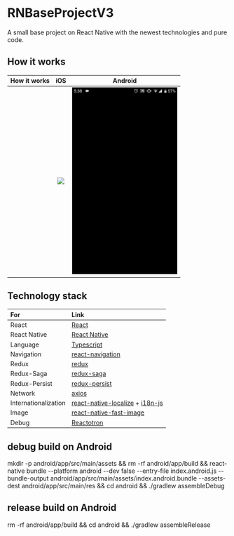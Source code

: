 # RNBaseProjectV3

A small base project on React Native with the newest technologies and pure code.

## How it works

| How it works  | iOS | Android |
| :--- | :---: | :---: |
|| <img src="ios_example.gif" width="240" /> | <img src="android_example.gif" width="240" /> |

## Technology stack

| For  | Link |
| :--- | :--- |
| React | [React](https://reactjs.org/) |
| React Native | [React Native](https://facebook.github.io/react-native/) |
| Language | [Typescript](https://www.typescriptlang.org/) |
| Navigation | [react-navigation](https://reactnavigation.org/) |
| Redux | [redux](https://redux.js.org/) |
| Redux-Saga | [redux-saga](https://github.com/redux-saga/redux-saga) |
| Redux-Persist | [redux-persist](https://github.com/rt2zz/redux-persist) |
| Network | [axios](https://github.com/axios/axios) |
| Internationalization | [react-native-localize](https://github.com/react-native-community/react-native-localize) + [i18n-js](https://github.com/fnando/i18n-js) |
| Image | [react-native-fast-image](https://github.com/DylanVann/react-native-fast-image) |
| Debug | [Reactotron](https://github.com/infinitered/reactotron) |

## debug build on Android
mkdir -p android/app/src/main/assets && rm -rf android/app/build && react-native bundle --platform android --dev false --entry-file index.android.js --bundle-output android/app/src/main/assets/index.android.bundle --assets-dest android/app/src/main/res && cd android && ./gradlew assembleDebug

## release build on Android
rm -rf android/app/build && cd android && ./gradlew assembleRelease
